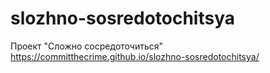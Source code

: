 # slozhno-sosredotochitsya
Проект "Сложно сосредоточиться"
https://committhecrime.github.io/slozhno-sosredotochitsya/